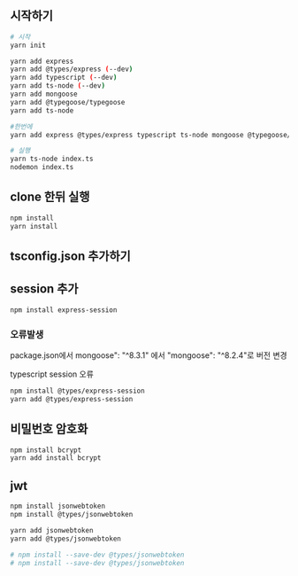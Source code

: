 ## 시작하기
```bash
# 시작
yarn init

yarn add express
yarn add @types/express (--dev)
yarn add typescript (--dev)
yarn add ts-node (--dev)
yarn add mongoose
yarn add @typegoose/typegoose
yarn add ts-node

#한번에
yarn add express @types/express typescript ts-node mongoose @typegoose/typegoose

# 실행
yarn ts-node index.ts 
nodemon index.ts
```
## clone 한뒤 실행
```bash
npm install
yarn install
```
## tsconfig.json 추가하기

## session 추가
```bash
npm install express-session
```
### 오류발생
package.json에서 mongoose": "^8.3.1" 에서 "mongoose": "^8.2.4"로 버전 변경

typescript session 오류
```bash
npm install @types/express-session
yarn add @types/express-session
```

## 비밀번호 암호화
```bash
npm install bcrypt
yarn add install bcrypt
```
## jwt
```bash
npm install jsonwebtoken
npm install @types/jsonwebtoken

yarn add jsonwebtoken
yarn add @types/jsonwebtoken

# npm install --save-dev @types/jsonwebtoken
# npm install --save-dev @types/jsonwebtoken
```